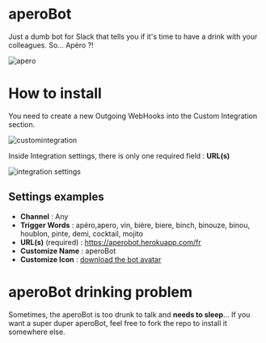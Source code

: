 # aperoBot
Just a dumb bot for Slack that tells you if it's time to have a drink with your colleagues. So... Apéro ?!

![apero](https://media3.giphy.com/media/Posxo8i6NKrC0/200.gif)

# How to install
You need to create a new Outgoing WebHooks into the Custom Integration section.

![customintegration](https://cloud.githubusercontent.com/assets/11378073/14586191/8e3e611e-0490-11e6-9ad0-ceaaa10b5f7a.png)

Inside Integration settings, there is only one required field : **URL(s)** 

![integration settings](https://cloud.githubusercontent.com/assets/11378073/14586205/146074a8-0491-11e6-8a69-09b9c8ac92c1.png)

## Settings examples

- **Channel** : Any
- **Trigger Words** : apéro,apero, vin, bière, biere, binch, binouze, binou, houblon, pinte, demi, cocktail, mojito
- **URL(s)** (required) : https://aperobot.herokuapp.com/fr
- **Customize Name** : aperoBot
- **Customize Icon** : [download the bot avatar](https://github.com/WheelyWonka/aperoBot/blob/master/picture.jpg)

# aperoBot drinking problem
Sometimes, the aperoBot is too drunk to talk and **needs to sleep**... If you want a super duper aperoBot, feel free to fork the repo to install it somewhere else.